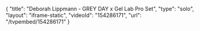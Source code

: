 {
    "title": "Deborah Lippmann - GREY DAY x Gel Lab Pro Set",
    "type": "solo",
    "layout": "iframe-static",
    "videoId": "154286171",
    "url": "\/tvpembed\/154286171"
}